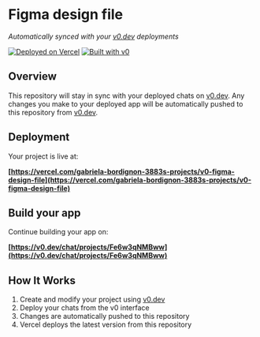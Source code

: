 # Figma design file

*Automatically synced with your [v0.dev](https://v0.dev) deployments*

[![Deployed on Vercel](https://img.shields.io/badge/Deployed%20on-Vercel-black?style=for-the-badge&logo=vercel)](https://vercel.com/gabriela-bordignon-3883s-projects/v0-figma-design-file)
[![Built with v0](https://img.shields.io/badge/Built%20with-v0.dev-black?style=for-the-badge)](https://v0.dev/chat/projects/Fe6w3qNMBww)

## Overview

This repository will stay in sync with your deployed chats on [v0.dev](https://v0.dev).
Any changes you make to your deployed app will be automatically pushed to this repository from [v0.dev](https://v0.dev).

## Deployment

Your project is live at:

**[https://vercel.com/gabriela-bordignon-3883s-projects/v0-figma-design-file](https://vercel.com/gabriela-bordignon-3883s-projects/v0-figma-design-file)**

## Build your app

Continue building your app on:

**[https://v0.dev/chat/projects/Fe6w3qNMBww](https://v0.dev/chat/projects/Fe6w3qNMBww)**

## How It Works

1. Create and modify your project using [v0.dev](https://v0.dev)
2. Deploy your chats from the v0 interface
3. Changes are automatically pushed to this repository
4. Vercel deploys the latest version from this repository
